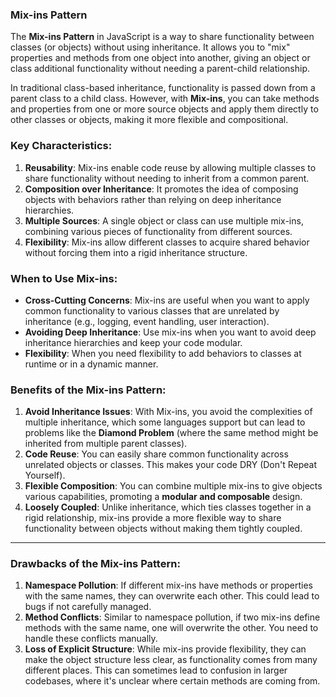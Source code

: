 ### **Mix-ins Pattern**

The **Mix-ins Pattern** in JavaScript is a way to share functionality between classes (or objects) without using inheritance. It allows you to "mix" properties and methods from one object into another, giving an object or class additional functionality without needing a parent-child relationship.

In traditional class-based inheritance, functionality is passed down from a parent class to a child class. However, with **Mix-ins**, you can take methods and properties from one or more source objects and apply them directly to other classes or objects, making it more flexible and compositional.

### Key Characteristics:

1. **Reusability**: Mix-ins enable code reuse by allowing multiple classes to share functionality without needing to inherit from a common parent.
2. **Composition over Inheritance**: It promotes the idea of composing objects with behaviors rather than relying on deep inheritance hierarchies.
3. **Multiple Sources**: A single object or class can use multiple mix-ins, combining various pieces of functionality from different sources.
4. **Flexibility**: Mix-ins allow different classes to acquire shared behavior without forcing them into a rigid inheritance structure.

### When to Use Mix-ins:

- **Cross-Cutting Concerns**: Mix-ins are useful when you want to apply common functionality to various classes that are unrelated by inheritance (e.g., logging, event handling, user interaction).
- **Avoiding Deep Inheritance**: Use mix-ins when you want to avoid deep inheritance hierarchies and keep your code modular.
- **Flexibility**: When you need flexibility to add behaviors to classes at runtime or in a dynamic manner.

### Benefits of the Mix-ins Pattern:

1. **Avoid Inheritance Issues**: With Mix-ins, you avoid the complexities of multiple inheritance, which some languages support but can lead to problems like the **Diamond Problem** (where the same method might be inherited from multiple parent classes).
2. **Code Reuse**: You can easily share common functionality across unrelated objects or classes. This makes your code DRY (Don't Repeat Yourself).
3. **Flexible Composition**: You can combine multiple mix-ins to give objects various capabilities, promoting a **modular and composable** design.
4. **Loosely Coupled**: Unlike inheritance, which ties classes together in a rigid relationship, mix-ins provide a more flexible way to share functionality between objects without making them tightly coupled.

---

### Drawbacks of the Mix-ins Pattern:

1. **Namespace Pollution**: If different mix-ins have methods or properties with the same names, they can overwrite each other. This could lead to bugs if not carefully managed.
2. **Method Conflicts**: Similar to namespace pollution, if two mix-ins define methods with the same name, one will overwrite the other. You need to handle these conflicts manually.
3. **Loss of Explicit Structure**: While mix-ins provide flexibility, they can make the object structure less clear, as functionality comes from many different places. This can sometimes lead to confusion in larger codebases, where it's unclear where certain methods are coming from.